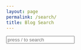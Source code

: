 ```yaml
---
layout: page
permalink: /search/
title: Blog Search
---
```


<!-- Search input field -->
  <div class="main-search form-group mb-0 border-bottom">
  <div class="input-group">
    <input id="search" name="main_input" class="form-control border-0" placeholder="press / to search" type="text">
    <div class="input-group-append">
      <span class="input-group-text border-0"><i class="fa fa-search" aria-hidden="true"></i></span>
    </div>
  </div>
</div>

<!-- Search result container -->
<div class="search-results position-absolute">
      <ul id="results" class="search-results-ul card shadow border border-top-0">
      </ul>
</div>

<!-- Script pointing to search-script.js -->
<script src="search-script.js" type="text/javascript"></script>

<!-- Configuration -->
<script>
SimpleJekyllSearch({
  searchInput: document.getElementById('search-input'),
  resultsContainer: document.getElementById('results-container'),
  json: '/search.json'
})
</script>

